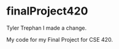 finalProject420
===============
Tyler Trephan
I made a change.

My code for my Final Project for CSE 420.
